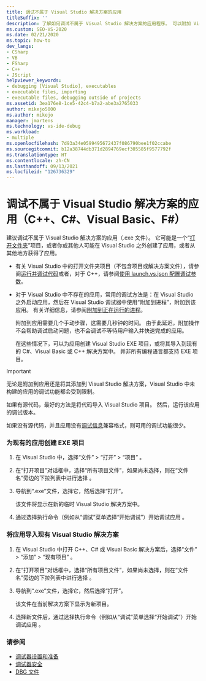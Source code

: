 ```yaml
---
title: 调试不属于 Visual Studio 解决方案的应用
titleSuffix: ''
description: 了解如何调试不属于 Visual Studio 解决方案的应用程序。 可以附加 Visual Studio 调试器。
ms.custom: SEO-VS-2020
ms.date: 02/21/2020
ms.topic: how-to
dev_langs:
- CSharp
- VB
- FSharp
- C++
- JScript
helpviewer_keywords:
- debugging [Visual Studio], executables
- executable files, importing
- executable files, debugging outside of projects
ms.assetid: 3ea176e8-1ce5-42c4-b7a2-abe3a2765033
author: mikejo5000
ms.author: mikejo
manager: jmartens
ms.technology: vs-ide-debug
ms.workload:
- multiple
ms.openlocfilehash: 7d93a34e0599495672437f086790bee1f02ccabe
ms.sourcegitcommit: b12a38744db371d2894769ecf305585f9577792f
ms.translationtype: HT
ms.contentlocale: zh-CN
ms.lasthandoff: 09/13/2021
ms.locfileid: "126736329"
---
```

# <a name="debug-an-app-that-isnt-part-of-a-visual-studio-solution-c-c-visual-basic-f"></a>调试不属于 Visual Studio 解决方案的应用（C++、C#、Visual Basic、F#）

建议调试不属于 Visual Studio 解决方案的应用（.exe 文件）。 它可能是一个“[打开文件夹](../ide/develop-code-in-visual-studio-without-projects-or-solutions.md)”项目，或者你或其他人可能在 Visual Studio 之外创建了应用，或者从其他地方获得了应用。

- 有关 Visual Studio 中的打开文件夹项目（不包含项目或解决方案文件），请参阅[运行并调试代码](../ide/develop-code-in-visual-studio-without-projects-or-solutions.md#run-and-debug-your-code)或者，对于 C++，请参阅[使用 launch.vs.json 配置调试参数](/cpp/build/open-folder-projects-cpp#configure-debugging-parameters-with-launchvsjson)。

- 对于 Visual Studio 中不存在的应用，常用的调试方法是：在 Visual Studio 之外启动应用，然后在 Visual Studio 调试器中使用“附加到进程”，附加到该应用。 有关详细信息，请参阅[附加到正在运行的进程](../debugger/attach-to-running-processes-with-the-visual-studio-debugger.md)。

   附加到应用需要几个手动步骤，这需要几秒钟的时间。 由于此延迟，附加操作不会帮助调试启动问题，也不会调试不等待用户输入并快速完成的应用。

   在这些情况下，可以为应用创建 Visual Studio EXE 项目，或将其导入到现有的 C#、Visual Basic 或 C++ 解决方案中。 并非所有编程语言都支持 EXE 项目。

>[!IMPORTANT]
>无论是附加到应用还是将其添加到 Visual Studio 解决方案，Visual Studio 中未构建的应用的调试功能都会受到限制。
>
>如果有源代码，最好的方法是将代码导入 Visual Studio 项目。 然后，运行该应用的调试版本。
>
>如果没有源代码，并且应用没有[调试信息](../debugger/how-to-set-debug-and-release-configurations.md)兼容格式，则可用的调试功能很少。

### <a name="to-create-a-new-exe-project-for-an-existing-app"></a>为现有的应用创建 EXE 项目

1. 在 Visual Studio 中，选择“文件” > “打开” > “项目”  。

1. 在“打开项目”对话框中，选择“所有项目文件”，如果尚未选择，则在“文件名”旁边的下拉列表中进行选择  。

1. 导航到“.exe”文件，选择它，然后选择“打开”。

   该文件将显示在新的临时 Visual Studio 解决方案中。

1. 通过选择执行命令（例如从“调试”菜单选择“开始调试”）开始调试应用 。

### <a name="to-import-an-app-into-an-existing-visual-studio-solution"></a>将应用导入现有 Visual Studio 解决方案

1. 在 Visual Studio 中打开 C++、C# 或 Visual Basic 解决方案后，选择“文件” > “添加” > “现有项目”  。

1. 在“打开项目”对话框中，选择“所有项目文件”，如果尚未选择，则在“文件名”旁边的下拉列表中进行选择  。

1. 导航到“.exe”文件，选择它，然后选择“打开”。

   该文件在当前解决方案下显示为新项目。

1. 选择新文件后，通过选择执行命令（例如从“调试”菜单选择“开始调试”）开始调试应用 。

### <a name="see-also"></a>请参阅
- [调试器设置和准备](../debugger/debugger-settings-and-preparation.md)
- [调试器安全](../debugger/debugger-security.md)
- [DBG 文件](/previous-versions/visualstudio/visual-studio-2010/da528y14(v=vs.100))
